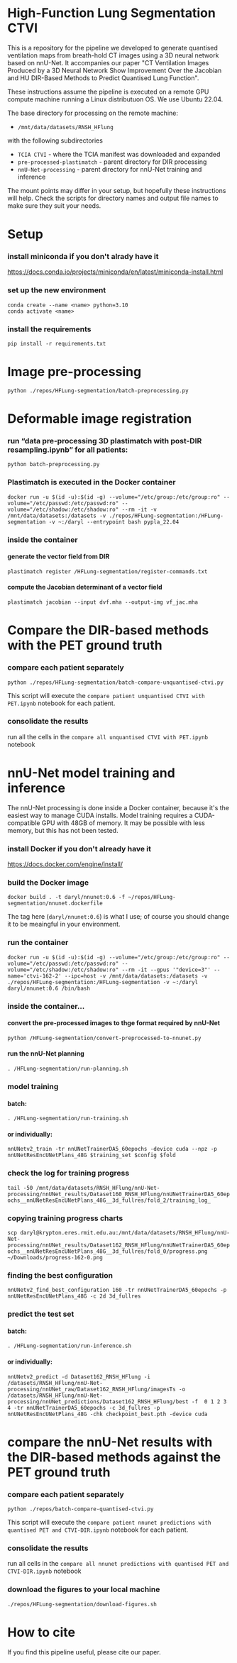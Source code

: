 # High-Function Lung Segmentation CTVI
This is a repository for the pipeline we developed to generate quantised ventilation maps from breath-hold CT images using a 3D neural network based on nnU-Net. It accompanies our paper "CT Ventilation Images Produced by a 3D Neural Network Show Improvement Over the Jacobian and HU DIR-Based Methods to Predict Quantised Lung Function".

These instructions assume the pipeline is executed on a remote GPU compute machine running a Linux distributuon OS. We use Ubuntu 22.04.

The base directory for processing on the remote machine:
- `/mnt/data/datasets/RNSH_HFlung`

with the following subdirectories
* `TCIA CTVI` - where the TCIA manifest was downloaded and expanded
* `pre-processed-plastimatch` - parent directory for DIR processing
* `nnU-Net-processing` - parent directory for nnU-Net training and inference

The mount points may differ in your setup, but hopefully these instructions will help. Check the scripts for directory names and output file names to make sure they suit your needs.

# Setup
### install miniconda if you don't alrady have it
https://docs.conda.io/projects/miniconda/en/latest/miniconda-install.html

### set up the new environment
```
conda create --name <name> python=3.10
conda activate <name>
```

### install the requirements
`pip install -r requirements.txt`

# Image pre-processing
`python ./repos/HFLung-segmentation/batch-preprocessing.py`

# Deformable image registration
### run “data pre-processing 3D plastimatch with post-DIR resampling.ipynb” for all patients:
`python batch-preprocessing.py`

### Plastimatch is executed in the Docker container
`docker run -u $(id -u):$(id -g) --volume="/etc/group:/etc/group:ro" --volume="/etc/passwd:/etc/passwd:ro" --volume="/etc/shadow:/etc/shadow:ro" --rm -it -v /mnt/data/datasets:/datasets -v ./repos/HFLung-segmentation:/HFLung-segmentation -v ~:/daryl --entrypoint bash pypla_22.04`

### inside the container
#### generate the vector field from DIR
`plastimatch register /HFLung-segmentation/register-commands.txt`

#### compute the Jacobian determinant of a vector field
`plastimatch jacobian --input dvf.mha --output-img vf_jac.mha`

# Compare the DIR-based methods with the PET ground truth
### compare each patient separately
`python ./repos/HFLung-segmentation/batch-compare-unquantised-ctvi.py`

This script will execute the `compare patient unquantised CTVI with PET.ipynb` notebook for each patient.

### consolidate the results
run all the cells in the `compare all unquantised CTVI with PET.ipynb` notebook

# nnU-Net model training and inference
The nnU-Net processing is done inside a Docker container, because it's the easiest way to manage CUDA installs. Model training requires a CUDA-compatible GPU with 48GB of memory. It may be possible with less memory, but this has not been tested.

### install Docker if you don't already have it
https://docs.docker.com/engine/install/

### build the Docker image
`docker build . -t daryl/nnunet:0.6 -f ~/repos/HFLung-segmentation/nnunet.dockerfile`

The tag here (`daryl/nnunet:0.6`) is what I use; of course you should change it to be meaingful in your environment.

### run the container
`docker run -u $(id -u):$(id -g) --volume="/etc/group:/etc/group:ro" --volume="/etc/passwd:/etc/passwd:ro" --volume="/etc/shadow:/etc/shadow:ro" --rm -it --gpus '"device=3"' --name='ctvi-162-2' --ipc=host -v /mnt/data/datasets:/datasets -v ./repos/HFLung-segmentation:/HFLung-segmentation -v ~:/daryl daryl/nnunet:0.6 /bin/bash`

### inside the container…

#### convert the pre-processed images to thge format required by nnU-Net
`python /HFLung-segmentation/convert-preprocessed-to-nnunet.py`

#### run the nnU-Net planning
`. /HFLung-segmentation/run-planning.sh`

### model training

#### batch:
`. /HFLung-segmentation/run-training.sh`

#### or individually:
`nnUNetv2_train -tr nnUNetTrainerDA5_60epochs -device cuda --npz -p nnUNetResEncUNetPlans_48G $training_set $config $fold`

### check the log for training progress
`tail -50 /mnt/data/datasets/RNSH_HFlung/nnU-Net-processing/nnUNet_results/Dataset160_RNSH_HFlung/nnUNetTrainerDA5_60epochs__nnUNetResEncUNetPlans_48G__3d_fullres/fold_2/training_log_`

### copying training progress charts
`scp daryl@krypton.eres.rmit.edu.au:/mnt/data/datasets/RNSH_HFlung/nnU-Net-processing/nnUNet_results/Dataset162_RNSH_HFlung/nnUNetTrainerDA5_60epochs__nnUNetResEncUNetPlans_48G__3d_fullres/fold_0/progress.png ~/Downloads/progress-162-0.png`

### finding the best configuration
`nnUNetv2_find_best_configuration 160 -tr nnUNetTrainerDA5_60epochs -p nnUNetResEncUNetPlans_48G -c 2d 3d_fullres`

### predict the test set

#### batch:
`. /HFLung-segmentation/run-inference.sh`

#### or individually:
`nnUNetv2_predict -d Dataset162_RNSH_HFlung -i /datasets/RNSH_HFlung/nnU-Net-processing/nnUNet_raw/Dataset162_RNSH_HFlung/imagesTs -o /datasets/RNSH_HFlung/nnU-Net-processing/nnUNet_predictions/Dataset162_RNSH_HFlung/best -f  0 1 2 3 4 -tr nnUNetTrainerDA5_60epochs -c 3d_fullres -p nnUNetResEncUNetPlans_48G -chk checkpoint_best.pth -device cuda`

# compare the nnU-Net results with the DIR-based methods against the PET ground truth
### compare each patient separately
`python ./repos/batch-compare-quantised-ctvi.py`

This script will execute the `compare patient nnunet predictions with quantised PET and CTVI-DIR.ipynb` notebook for each patient.

### consolidate the results
run all cells in the `compare all nnunet predictions with quantised PET and CTVI-DIR.ipynb` notebook

### download the figures to your local machine
`./repos/HFLung-segmentation/download-figures.sh`

# How to cite
If you find this pipeline useful, please cite our paper.

